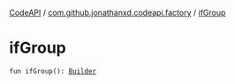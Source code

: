 [CodeAPI](../index.md) / [com.github.jonathanxd.codeapi.factory](index.md) / [ifGroup](.)

# ifGroup

`fun ifGroup(): `[`Builder`](../com.github.jonathanxd.codeapi.base/-if-group/-builder/index.md)